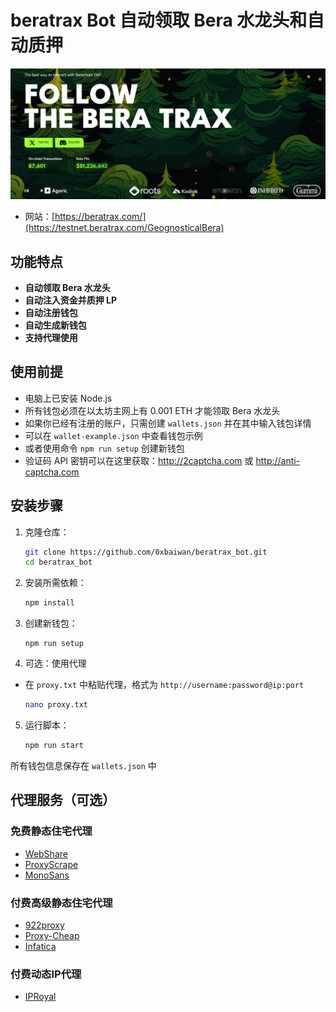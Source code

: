 # beratrax Bot 自动领取 Bera 水龙头和自动质押

![banner](image-1.png)
- 网站：[https://beratrax.com/](https://testnet.beratrax.com/GeognosticalBera)

## 功能特点

- **自动领取 Bera 水龙头**
- **自动注入资金并质押 LP**
- **自动注册钱包**
- **自动生成新钱包**
- **支持代理使用**

## 使用前提

- 电脑上已安装 Node.js
- 所有钱包必须在以太坊主网上有 0.001 ETH 才能领取 Bera 水龙头
- 如果你已经有注册的账户，只需创建 `wallets.json` 并在其中输入钱包详情
- 可以在 `wallet-example.json` 中查看钱包示例
- 或者使用命令 `npm run setup` 创建新钱包
- 验证码 API 密钥可以在这里获取：http://2captcha.com 或 http://anti-captcha.com

## 安装步骤

1. 克隆仓库：
    ```sh
    git clone https://github.com/0xbaiwan/beratrax_bot.git
    cd beratrax_bot
    ```

2. 安装所需依赖：
    ```sh
    npm install
    ```

3. 创建新钱包：
    ```
    npm run setup
    ```

4. 可选：使用代理
- 在 `proxy.txt` 中粘贴代理，格式为 `http://username:password@ip:port`
    ```sh
    nano proxy.txt
    ```

5. 运行脚本：
    ```sh
    npm run start
    ```

所有钱包信息保存在 `wallets.json` 中

## 代理服务（可选）

### 免费静态住宅代理
- [WebShare](https://www.webshare.io/?referral_code=gtw7lwqqelgu)
- [ProxyScrape](https://proxyscrape.com/)
- [MonoSans](https://github.com/monosans/proxy-list)

### 付费高级静态住宅代理
- [922proxy](https://www.922proxy.com/register?inviter_code=d6416857)
- [Proxy-Cheap](https://app.proxy-cheap.com/r/Pd6sqg)
- [Infatica](https://dashboard.infatica.io/aff.php?aff=580)

### 付费动态IP代理
- [IPRoyal](https://iproyal.com/?r=733417)

